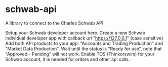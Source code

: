 # schwab-api
A library to connect to the Charles Schwab API


Setup your Schwab developer account here.
Create a new Schwab individual developer app with callback url "https://127.0.0.1" (case sensitive)
Add both API products to your app: "Accounts and Trading Production" and "Market Data Production".
Wait until the status is "Ready for use", note that "Approved - Pending" will not work.
Enable TOS (Thinkorswim) for your Schwab account, it is needed for orders and other api calls.
